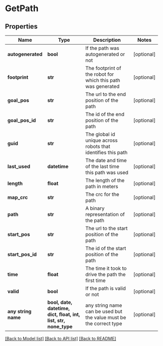 # GetPath


## Properties
Name | Type | Description | Notes
------------ | ------------- | ------------- | -------------
**autogenerated** | **bool** | If the path was autogenerated or not | [optional] 
**footprint** | **str** | The footprint of the robot for which this path was generated | [optional] 
**goal_pos** | **str** | The url to the end position of the path | [optional] 
**goal_pos_id** | **str** | The id of the end position of the path | [optional] 
**guid** | **str** | The global id unique across robots that identifies this path | [optional] 
**last_used** | **datetime** | The date and time of the last time this path was used | [optional] 
**length** | **float** | The length of the path in meters | [optional] 
**map_crc** | **str** | The crc for the path | [optional] 
**path** | **str** | A binary representation of the path | [optional] 
**start_pos** | **str** | The url to the start position of the path | [optional] 
**start_pos_id** | **str** | The id of the start position of the path | [optional] 
**time** | **float** | The time it took to drive the path the first time | [optional] 
**valid** | **bool** | If the path is valid or not | [optional] 
**any string name** | **bool, date, datetime, dict, float, int, list, str, none_type** | any string name can be used but the value must be the correct type | [optional]

[[Back to Model list]](../README.md#documentation-for-models) [[Back to API list]](../README.md#documentation-for-api-endpoints) [[Back to README]](../README.md)


